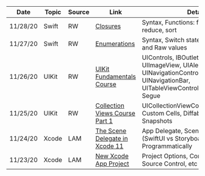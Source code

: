 Date | Topic | Source | Link | Details
---- | ----- | ------ | ---- | -------
11/28/20 | Swift | RW | [Closures](https://www.raywenderlich.com/5429279-programming-in-swift-functions-and-types/lessons/10) | Syntax, Functions: forEach, map, filter, reduce, sort
11/27/20 | Swift | RW | [Enumerations](https://www.raywenderlich.com/5429279-programming-in-swift-functions-and-types/lessons/20) | Syntax, Switch statement, Associated and Raw values
11/26/20 | UIKit | RW | [UIKit Fundamentals Course](https://www.raywenderlich.com/16124941-uikit-fundamentals) | UIControls, IBOutlets and IBActions, UIImageView, UIAlertController, UINavigationController, UINavigationBar, UITableViewController, Passing Data, Segue
11/25/20 | UIKit | RW | [Collection Views Course Part 1](https://www.raywenderlich.com/5429927-collection-views/) | UICollectionViewCompositionalLayout, Custom Cells, Diffable Data Source, Snapshots 
11/24/20 | Xcode | LAM | [The Scene Delegate in Xcode 11](https://learnappmaking.com/scene-delegate-app-delegate-xcode-11-ios-13/) | App Delegate, Scene Delegate (SwiftUI vs Storyboards), Setting App Programmatically
11/23/20 | Xcode | LAM | [New Xcode App Project](https://learnappmaking.com/how-to-new-xcode-project/) | Project Options, Configurations, Source Control, etc
